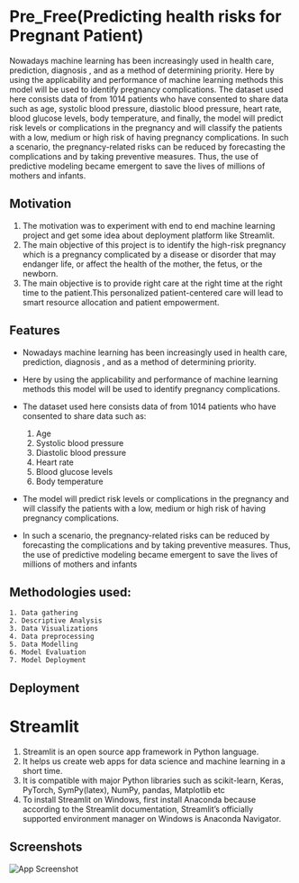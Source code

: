 
# Pre_Free(Predicting health risks for Pregnant Patient)

Nowadays machine learning has been increasingly used in health care, prediction, diagnosis , and as a method of determining priority. 
Here by using the applicability and performance of machine learning methods this model will be used to identify pregnancy complications. 
The dataset used here consists data of from 1014 patients who have consented to share data such as age, systolic blood pressure, diastolic blood pressure, heart rate, blood glucose levels, body temperature, and finally, the model will predict risk levels or complications in the pregnancy and will classify the patients with a low, medium or high risk of having pregnancy complications. 
In such a scenario, the pregnancy-related risks can be reduced by forecasting the complications and by taking preventive measures. Thus, the use of predictive modeling became emergent to save the lives of millions of mothers and infants. 





## Motivation

1. The motivation was to experiment with end to end machine learning project and get some idea about deployment platform like Streamlit.
2. The main objective of this project is to identify the high-risk pregnancy which is a pregnancy complicated by a disease or disorder that may endanger life, or affect the health of the mother, the fetus, or the newborn.
3. The main objective is to provide right care at the right time at the right time to the patient.This personalized patient-centered care will lead to smart resource allocation and patient empowerment. 
## Features
* Nowadays machine learning has been increasingly used in health care, prediction, diagnosis , and as a method of determining priority. 
* Here by using the applicability and performance of machine learning methods this model will be used to identify pregnancy complications. 
* The dataset used here consists data of from 1014 patients who have consented to share data such as:
    1. Age
    2. Systolic blood pressure
    3. Diastolic blood pressure
    4. Heart rate
    5. Blood glucose levels
    6. Body temperature
* The model will predict risk levels or complications in the pregnancy and will classify the patients with a low, medium or high risk of having pregnancy complications.

* In such a scenario, the pregnancy-related risks can be reduced by forecasting the complications and by taking preventive measures. Thus, the use of predictive modeling became emergent to save the lives of millions of mothers and infants
## Methodologies used:
    1. Data gathering
    2. Descriptive Analysis
    3. Data Visualizations
    4. Data preprocessing 
    5. Data Modelling
    6. Model Evaluation 
    7. Model Deployment


## Deployment 
 # Streamlit

1. Streamlit is an open source app framework in Python language. 
2. It helps us create web apps for data science and machine learning in a short time.
3.  It is compatible with major Python libraries such as scikit-learn, Keras, PyTorch, SymPy(latex), NumPy, pandas, Matplotlib etc 
4. To install Streamlit on Windows,  first install Anaconda  because according to the Streamlit documentation, Streamlit’s officially supported environment manager on Windows is Anaconda Navigator.

## Screenshots

![App Screenshot](https://github.com/shubhangivajpai/PregnoWell/issues/1#issue-2031296376)
